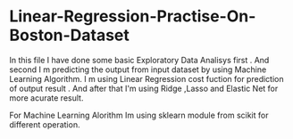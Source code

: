 # Linear-Regression-Practise-On-Boston-Dataset
In this file I have done some basic Exploratory Data Analisys first . And second I m predicting the output from input dataset by using Machine Learning Algorithm. 
I m using Linear Regression  cost fuction for prediction of output result  . And after that I'm using Ridge ,Lasso and Elastic Net for more acurate result.

For Machine Learning Alorithm Im using sklearn module from scikit for different operation.
